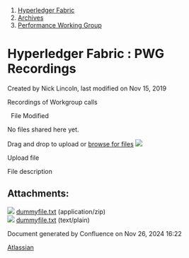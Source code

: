 1. [Hyperledger Fabric](index.html)
2. [Archives](Archives_22840389.html)
3. [Performance Working Group](Performance-Working-Group_22841408.html)

# Hyperledger Fabric : PWG Recordings

Created by Nick Lincoln, last modified on Nov 15, 2019

Recordings of Workgroup calls

  File Modified

No files shared here yet.

Drag and drop to upload or [browse for files]() ![](images/icons/wait.gif)

Upload file

File description

## Attachments:

![](images/icons/bullet_blue.gif) [dummyfile.txt](attachments/22839747/22843122.txt) (application/zip)  
![](images/icons/bullet_blue.gif) [dummyfile.txt](attachments/22839747/22841543.txt) (text/plain)

Document generated by Confluence on Nov 26, 2024 16:22

[Atlassian](http://www.atlassian.com/)

